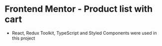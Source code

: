 # Frontend Mentor - Product list with cart

- React, Redux Toolkit, TypeScript and Styled Components were used in this project
